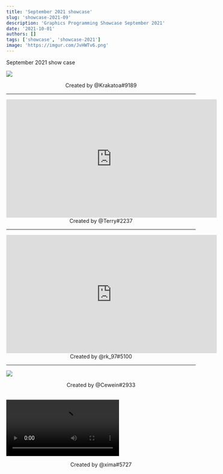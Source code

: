 ```yaml
---
title: 'September 2021 showcase'
slug: 'showcase-2021-09'
description: 'Graphics Programming Showcase September 2021'
date: '2021-10-01'
authors: []
tags: ['showcase', 'showcase-2021']
image: 'https://imgur.com/JvHWTv6.png'
---
```


September 2021 show case

![](https://imgur.com/OqJAKxY.jpg)
<!-- truncate -->
<center>Created by @Krakatoa#9189</center>

<hr />


<div class="aspect-ratio-16-9">
            <iframe width="560" height="315" src="https://www.youtube.com/embed/VLA3IBm8BPk" title="YouTube video player" frameborder="0" allow="encrypted-media; picture-in-picture" allowfullscreen></iframe>
</div>
<center>Created by @Terry#2237</center>

<hr />

<div class="aspect-ratio-16-9">
    <iframe width="560" height="315" src="https://www.youtube.com/embed/-l_1QewDuvg" title="YouTube video player" frameborder="0" allow="encrypted-media; picture-in-picture" allowfullscreen></iframe>
</div>
<center>Created by @rk_97#5100</center>

<hr />

![](https://imgur.com/JvHWTv6.png)
<center>Created by @Cewein#2933</center>

<br />

<video src="https://imgur.com/Cv3Amkz.mp4"></video>
<center>Created by @xima#5727</center>